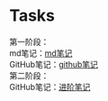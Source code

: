 # Tasks
第一阶段：    
md笔记：[md笔记](/main/Markdown.md)   
GitHub笔记：[github笔记](/main/GitHub1.md)    
第二阶段：  
GitHub笔记：[进阶笔记](/main/github2.md)    
